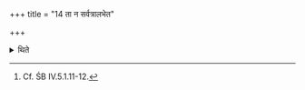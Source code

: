 +++
title = "14 ता न सर्वत्रालभेत"

+++

<details><summary>थिते</summary>

14. Or one should not seize these (three Anūbandhyā cows) in all (the Soma-sacrifices) (but only) in the Vājapeya, Rājasūya and a sacrificial session or a sacrifice (in which one thousand cows) (are given as gifts) or a sacrifice in which all the wealth (is given as gift).[^1]  

[^1]: Cf. ŚB IV.5.1.11-12.   
</details>
